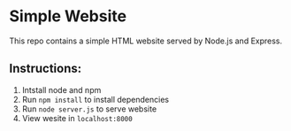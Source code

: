 # Simple Website

This repo contains a simple HTML website served by Node.js and Express.

## Instructions:
1. Intstall node and npm
2. Run ```npm install``` to install dependencies
3. Run ```node server.js``` to serve website
4. View wesite in ```localhost:8000```
